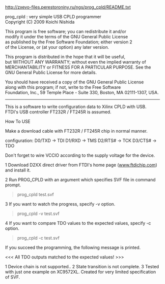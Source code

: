 http://zxevo-files.perestoroniny.ru/ngs/prog_cpld/README.txt


prog_cpld : very simple USB CPLD programmer  
Copyright (C) 2009  Koichi Nishida  

This program is free software; you can redistribute it and/or  
modify it under the terms of the GNU General Public License  
as published by the Free Software Foundation; either version 2  
of the License, or (at your option) any later version.  

This program is distributed in the hope that it will be useful,  
but WITHOUT ANY WARRANTY; without even the implied warranty of  
MERCHANTABILITY or FITNESS FOR A PARTICULAR PURPOSE.  See the  
GNU General Public License for more details.  
  
You should have received a copy of the GNU General Public License  
along with this program; if not, write to the Free Software  
Foundation, Inc., 59 Temple Place - Suite 330, Boston, MA  02111-1307, USA.  
  
----------  
  
This is a software to write configuration data to Xilinx CPLD with USB.  
FTDI's USB controller FT232R / FT245R is assumed.  
  
How To USE  
  
<Hardware>  

Make a download cable with FT232R / FT245R chip in normal manner.

  configuration:
    D0/TXD -> TDI
    D1/RXD -> TMS
    D2/RTS# -> TCK
    D3/CTS# -> TDO
 
Don't forget to wire VCCIO according to the supply voltage for the device.

<Software>

1 Download D2XX direct driver from FTDI's home page (www.ftdichip.com) and install it.

2 Run PROG_CPLD with an argument which specifies SVF file in command prompt.

> prog_cpld test.svf

3 If you want to watch the progress, specify -v option.

> prog_cpld -v test.svf

4 If you want to compare TDO values to the expected values, specify -c option.

>prog_cpld -c test.svf

If you succeed the programming, the following message is printed.

 <<< All TDO outputs matched to the expected values! >>>
 
<Notice>

1 Device chain is not supported..
2 State transition is not complete.
3 Tested with just one example on XC9572XL. 
    Created for very limited specification of SVF.
